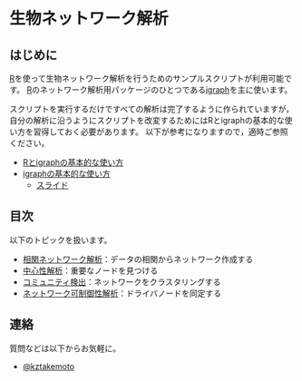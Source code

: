# 生物ネットワーク解析

## はじめに
[R](https://www.r-project.org)を使って生物ネットワーク解析を行うためのサンプルスクリプトが利用可能です。
[R](https://www.r-project.org)のネットワーク解析用パッケージのひとつである[igraph](https://igraph.org/r/)を主に使います。

スクリプトを実行するだけですべての解析は完了するように作られていますが，自分の解析に沿うようにスクリプトを改変するためにはRとigraphの基本的な使い方を習得しておく必要があります。
以下が参考になりますので，適時ご参照ください。
* [Rとigraphの基本的な使い方](http://www.nemotos.net/igraph-tutorial/NetSciX_2016_Workshop_ja.html)
* [igraphの基本的な使い方](https://sites.google.com/site/kztakemoto/r-seminar-on-igraph---supplementary-information)
  * [スライド](https://www.slideshare.net/kztakemoto/r-seminar-on-igraph)

## 目次
以下のトピックを扱います。

* [相関ネットワーク解析](chXX_correlation_networks)：データの相関からネットワーク作成する
* [中心性解析](chXX_centrality_analysis)：重要なノードを見つける
* [コミュニティ検出](chXX_community_detection)：ネットワークをクラスタリングする
* [ネットワーク可制御性解析](chXX_network_controllability)：ドライバノードを同定する

## 連絡
質問などは以下からお気軽に。
* [@kztakemoto](https://twitter.com/kztakemoto)
